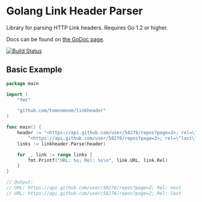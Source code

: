 # Golang Link Header Parser

Library for parsing HTTP Link headers. Requires Go 1.2 or higher.

Docs can be found on [the GoDoc page](https://godoc.org/github.com/tomnomnom/linkheader).

[![Build Status](https://travis-ci.org/tomnomnom/linkheader.svg)](https://travis-ci.org/tomnomnom/linkheader)

## Basic Example

```go
package main

import (
	"fmt"

	"github.com/tomnomnom/linkheader"
)

func main() {
	header := "<https://api.github.com/user/58276/repos?page=2>; rel=\"next\"," +
		"<https://api.github.com/user/58276/repos?page=2>; rel=\"last\""
	links := linkheader.Parse(header)

	for _, link := range links {
		fmt.Printf("URL: %s; Rel: %s\n", link.URL, link.Rel)
	}
}

// Output:
// URL: https://api.github.com/user/58276/repos?page=2; Rel: next
// URL: https://api.github.com/user/58276/repos?page=2; Rel: last
```


